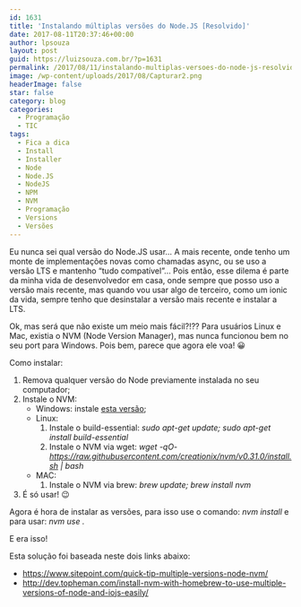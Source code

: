 ```yaml
---
id: 1631
title: 'Instalando múltiplas versões do Node.JS [Resolvido]'
date: 2017-08-11T20:37:46+00:00
author: lpsouza
layout: post
guid: https://luizsouza.com.br/?p=1631
permalink: /2017/08/11/instalando-multiplas-versoes-do-node-js-resolvido/
image: /wp-content/uploads/2017/08/Capturar2.png
headerImage: false
star: false
category: blog
categories:
  - Programação
  - TIC
tags:
  - Fica a dica
  - Install
  - Installer
  - Node
  - Node.JS
  - NodeJS
  - NPM
  - NVM
  - Programação
  - Versions
  - Versões
---
```

Eu nunca sei qual versão do Node.JS usar&#8230; A mais recente, onde tenho um monte de implementações novas como chamadas async, ou se uso a versão LTS e mantenho &#8220;tudo compatível&#8221;&#8230; Pois então, esse dilema é parte da minha vida de desenvolvedor em casa, onde sempre que posso uso a versão mais recente, mas quando vou usar algo de terceiro, como um ionic da vida, sempre tenho que desinstalar a versão mais recente e instalar a LTS.

Ok, mas será que não existe um meio mais fácil?!?? Para usuários Linux e Mac, existia o NVM (Node Version Manager), mas nunca funcionou bem no seu port para Windows. Pois bem, parece que agora ele voa! 😀

Como instalar:

  1. Remova qualquer versão do Node previamente instalada no seu computador;
  2. Instale o NVM: 
      * Windows: instale [esta versão](https://github.com/coreybutler/nvm-windows/releases);
      * Linux: 
          1. Instale o build-essential: _sudo apt-get update; sudo apt-get install build-essential_
          2. Instale o NVM via wget: _wget -qO- https://raw.githubusercontent.com/creationix/nvm/v0.31.0/install.sh | bash_
      * MAC: 
          1. Instale o NVM via brew: _brew update; brew install nvm_
  3. É só usar! 😉

Agora é hora de instalar as versões, para isso use o comando: _nvm install <versao-do-node>_ e para usar: _nvm use <versao-do-node>._

E era isso!

Esta solução foi baseada neste dois links abaixo:

  * <https://www.sitepoint.com/quick-tip-multiple-versions-node-nvm/>
  * <http://dev.topheman.com/install-nvm-with-homebrew-to-use-multiple-versions-of-node-and-iojs-easily/>

&nbsp;